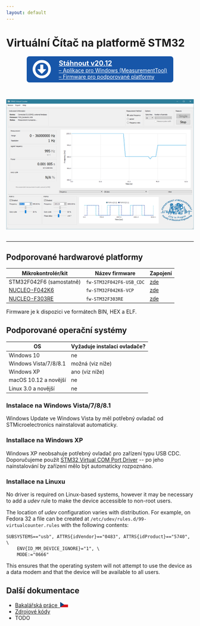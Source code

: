 ```yaml
---
layout: default
---
```


# Virtuální Čítač na platformě STM32

<style>
a.button, a.button:visited {
    display: inline-block;
    padding: 0.5em 1.2em;
    text-align: left;
    border-radius: 0.5em;

    background: #1756a9;
    color: #fff;
}

a.button:hover, a.button:active {
    background: #3776c9;
    color: #fff;

    text-decoration: none;
}

hr {
    border: none;
    border-top: 1px solid #ddd;
    margin: 2em 0em 2em 0em;
}

.button hr {
    margin: 0.3em 0em 0.3em 0em;
}
</style>

<div style="text-align: center">
<a href="https://github.com/mcejp/virtual-counter/releases/download/v20.12/virtual-counter-20.12.zip" class="button">
<div style="display: flex; flex-direction: row; align-items: center">
    <div style="margin-right: 1.5em">
        <svg version="1.1" xmlns="http://www.w3.org/2000/svg" xmlns:xlink="http://www.w3.org/1999/xlink" height="3.5em" viewBox="0 0 438.533 438.533" style="display: block; fill: #fff" xml:space="preserve"><g><path d="M409.133,109.203c-19.608-33.592-46.205-60.189-79.798-79.796C295.736,9.801,259.058,0,219.273,0 c-39.781,0-76.47,9.801-110.063,29.407c-33.595,19.604-60.192,46.201-79.8,79.796C9.801,142.8,0,179.489,0,219.267 c0,39.78,9.804,76.463,29.407,110.062c19.607,33.592,46.204,60.189,79.799,79.798c33.597,19.605,70.283,29.407,110.063,29.407 s76.47-9.802,110.065-29.407c33.593-19.602,60.189-46.206,79.795-79.798c19.603-33.596,29.403-70.284,29.403-110.062 C438.533,179.485,428.732,142.795,409.133,109.203z M353.742,297.208c-13.894,23.791-32.736,42.633-56.527,56.534 c-23.791,13.894-49.771,20.834-77.945,20.834c-28.167,0-54.149-6.94-77.943-20.834c-23.791-13.901-42.633-32.743-56.527-56.534 c-13.897-23.791-20.843-49.772-20.843-77.941c0-28.171,6.949-54.152,20.843-77.943c13.891-23.791,32.738-42.637,56.527-56.53 c23.791-13.895,49.772-20.84,77.943-20.84c28.173,0,54.154,6.945,77.945,20.84c23.791,13.894,42.634,32.739,56.527,56.53 c13.895,23.791,20.838,49.772,20.838,77.943C374.58,247.436,367.637,273.417,353.742,297.208z"/><path d="M310.633,219.267H255.82V118.763c0-2.666-0.862-4.853-2.573-6.567c-1.704-1.709-3.895-2.568-6.557-2.568h-54.823 c-2.664,0-4.854,0.859-6.567,2.568c-1.714,1.715-2.57,3.901-2.57,6.567v100.5h-54.819c-4.186,0-7.042,1.905-8.566,5.709 c-1.524,3.621-0.854,6.947,1.999,9.996l91.363,91.361c2.096,1.711,4.283,2.567,6.567,2.567c2.281,0,4.471-0.856,6.569-2.567 l91.077-91.073c1.902-2.283,2.851-4.576,2.851-6.852c0-2.662-0.855-4.853-2.573-6.57 C315.489,220.122,313.299,219.267,310.633,219.267z"/></g></svg>
    </div>
    <div>
        <strong style="font-size: 130%">Stáhnout v20.12</strong>
        <div>&ndash; Aplikace pro Windows (MeasurementTool)</div>
        <div>&ndash; Firmware pro podporované platformy</div>
    </div>
</div>
</a>
</div>

&nbsp;

![screenshot](images/virtual-counter/screenshot.png)

---

## Podporované hardwarové platformy

<!-- <svg version="1.1" xmlns="http://www.w3.org/2000/svg" xmlns:xlink="http://www.w3.org/1999/xlink" x="0px" y="0px" viewBox="0 0 32 32" xml:space="preserve" height="1.5em"><style type="text/css">.st0{fill:none;stroke:#000000;stroke-width:2;stroke-linecap:round;stroke-linejoin:round;stroke-miterlimit:10;}</style><path d="M29,15c0.6,0,1-0.4,1-1s-0.4-1-1-1h-3v-2h3c0.6,0,1-0.4,1-1s-0.4-1-1-1h-3c0-1.7-1.3-3-3-3V3c0-0.6-0.4-1-1-1s-1,0.4-1,1v3 h-2V3c0-0.6-0.4-1-1-1s-1,0.4-1,1v3h-2V3c0-0.6-0.4-1-1-1s-1,0.4-1,1v3h-2V3c0-0.6-0.4-1-1-1S9,2.4,9,3v3C7.3,6,6,7.3,6,9H3 c-0.6,0-1,0.4-1,1s0.4,1,1,1h3v2H3c-0.6,0-1,0.4-1,1s0.4,1,1,1h3v2H3c-0.6,0-1,0.4-1,1s0.4,1,1,1h3v2H3c-0.6,0-1,0.4-1,1s0.4,1,1,1 h3c0,1.7,1.3,3,3,3v3c0,0.6,0.4,1,1,1s1-0.4,1-1v-3h2v3c0,0.6,0.4,1,1,1s1-0.4,1-1v-3h2v3c0,0.6,0.4,1,1,1s1-0.4,1-1v-3h2v3 c0,0.6,0.4,1,1,1s1-0.4,1-1v-3c1.7,0,3-1.3,3-3h3c0.6,0,1-0.4,1-1s-0.4-1-1-1h-3v-2h3c0.6,0,1-0.4,1-1s-0.4-1-1-1h-3v-2H29z M22,19 c0,1.7-1.3,3-3,3h-6c-1.7,0-3-1.3-3-3v-6c0-1.7,1.3-3,3-3h6c1.7,0,3,1.3,3,3V19z"/></svg> -->

Mikrokontrolér/kit|Název firmware|Zapojení
-|-|-
STM32F042F6 (samostatně)|`fw-STM32F042F6-USB_CDC`|[zde](virtual-counter-pinouts.html#stm32f042f6-stand-alone)
[NUCLEO-F042K6](https://www.st.com/en/evaluation-tools/nucleo-f042k6.html)|`fw-STM32F042K6-VCP`|[zde](virtual-counter-pinouts.html#nucleo-f042k6)
[NUCLEO-F303RE](https://www.st.com/en/evaluation-tools/nucleo-f303re.html)|`fw-STM32F303RE`|[zde](virtual-counter-pinouts.html#nucleo-f303re)

Firmware je k dispozici ve formátech BIN, HEX a ELF.

## Podporované operační systémy

OS|Vyžaduje instalaci ovladače?
-|-
Windows 10|ne
Windows Vista/7/8/8.1|možná (viz níže)
Windows XP|ano (viz níže)
macOS 10.12 a novější|ne
Linux 3.0 a novější|ne

### Instalace na Windows Vista/7/8/8.1

Windows Update ve Windows Vista by měl potřebný ovladač od STMicroelectronics nainstalovat automaticky.

### Installace na Windows XP

Windows XP neobsahuje potřebný ovladač pro zařízení typu USB CDC. Doporučujeme použít [STM32 Virtual COM Port Driver](http://www.st.com/en/development-tools/stsw-stm32102.html) -- po jeho nainstalování by zařízení mělo být automaticky rozpoznáno.

### Installace na Linuxu

No driver is required on Linux-based systems, however it may be necessary to add a _udev_ rule to make the device accessible to non-root users.

The location of _udev_ configuration varies with distribution. For example, on Fedora 32 a file can be created at `/etc/udev/rules.d/99-virtualcounter.rules` with the following contents:

```
SUBSYSTEMS=="usb", ATTRS{idVendor}=="0483", ATTRS{idProduct}=="5740", \
    ENV{ID_MM_DEVICE_IGNORE}="1", \
    MODE:="0666"
```

This ensures that the operating system will not attempt to use the device as a data modem and that the device will be available to all users.

## Další dokumentace

- <a href="https://dspace.cvut.cz/handle/10467/68574">Bakalářská práce&ensp;<svg version="1.0" xmlns="http://www.w3.org/2000/svg" height="1em" viewBox="0 0 900 600"><rect width="900" height="600" fill="#d7141a"/><rect width="900" height="300" fill="#fff"/><path d="M 450,300 0,0 V 600 z" fill="#11457e"/></svg>
- [Zdrojové kódy](https://github.com/mcejp/virtual-counter)
- TODO
